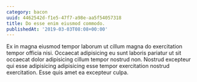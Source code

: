 ```yaml
---
category: bacon
uuid: 4462542d-f1e5-47f7-a98e-aa5f54057318
title: Do esse enim eiusmod commodo.
publishedAt: '2019-03-03T08:08+00:00'
---
```


Ex in magna eiusmod tempor laborum ut cillum magna do exercitation tempor officia nisi. Occaecat adipisicing eu sunt laboris pariatur ut sit occaecat dolor adipisicing cillum tempor nostrud non. Nostrud excepteur qui esse adipisicing adipisicing esse tempor exercitation nostrud exercitation. Esse quis amet ea excepteur culpa.
